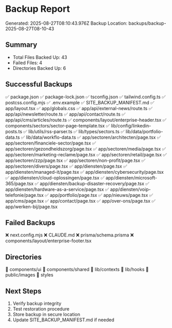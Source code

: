 # Backup Report
Generated: 2025-08-27T08:10:43.976Z
Backup Location: backups/backup-2025-08-27T08-10-43

## Summary
- Total Files Backed Up: 43
- Failed Files: 4
- Directories Backed Up: 6

## Successful Backups
✅ package.json
✅ package-lock.json
✅ tsconfig.json
✅ tailwind.config.ts
✅ postcss.config.mjs
✅ .env.example
✅ SITE_BACKUP_MANIFEST.md
✅ app/layout.tsx
✅ app/globals.css
✅ app/api/external-news/route.ts
✅ app/api/newsletter/route.ts
✅ app/api/contact/route.ts
✅ app/api/cms/articles/route.ts
✅ components/layout/enterprise-header.tsx
✅ components/sectors/sector-page-template.tsx
✅ lib/config/linkedin-posts.ts
✅ lib/utils/rss-parser.ts
✅ lib/types/sectors.ts
✅ lib/data/portfolio-data.ts
✅ lib/data/workflo-data.ts
✅ app/sectoren/architecten/page.tsx
✅ app/sectoren/financiele-sector/page.tsx
✅ app/sectoren/gezondheidszorg/page.tsx
✅ app/sectoren/media/page.tsx
✅ app/sectoren/marketing-reclame/page.tsx
✅ app/sectoren/retail/page.tsx
✅ app/sectoren/zzp/page.tsx
✅ app/sectoren/non-profit/page.tsx
✅ app/sectoren/divers/page.tsx
✅ app/diensten/page.tsx
✅ app/diensten/managed-it/page.tsx
✅ app/diensten/cybersecurity/page.tsx
✅ app/diensten/cloud-oplossingen/page.tsx
✅ app/diensten/microsoft-365/page.tsx
✅ app/diensten/backup-disaster-recovery/page.tsx
✅ app/diensten/hardware-as-a-service/page.tsx
✅ app/diensten/voip-telefonie/page.tsx
✅ app/portfolio/page.tsx
✅ app/nieuws/page.tsx
✅ app/cms/page.tsx
✅ app/contact/page.tsx
✅ app/over-ons/page.tsx
✅ app/werken-bij/page.tsx

## Failed Backups
❌ next.config.mjs
❌ CLAUDE.md
❌ prisma/schema.prisma
❌ components/layout/enterprise-footer.tsx

## Directories
📁 components/ui
📁 components/shared
📁 lib/contexts
📁 lib/hooks
📁 public/images
📁 styles

## Next Steps
1. Verify backup integrity
2. Test restoration procedure
3. Store backup in secure location
4. Update SITE_BACKUP_MANIFEST.md if needed
